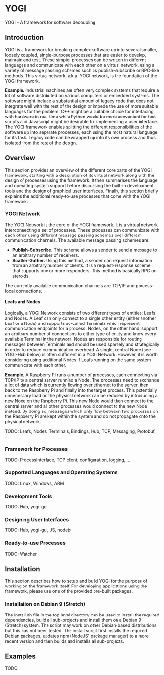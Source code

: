 # YOGI

YOGI - A framework for software decoupling

## Introduction

YOGI is a framework for breaking complex software up into several smaller,
loosely coupled, single-purpose processes that are easier to develop, maintain
and test. These simpler processes can be written in different languages and
communicate with each other on a virtual network, using a variety of message
passing schemes such as publish-subscribe or RPC-like methods. This virtual
network, a.k.a. YOGI network, is the foundation of the YOGI framework.

**Example.** Industrial machines are often very complex systems that require a
lot of software distributed on various computers or embedded systems. The
software might include a substantial amount of legacy code that does not
integrate well with the rest of the design or impede the use of more suitable
languages for the problem. C++ might be a suitable choice for interfacing with
hardware in real-time while Python would be more convenient for test scripts
and Javascript might be desirable for implementing a user interface. The YOGI
framework enables splitting the different responsibilities of the software up
into separate processes, each using the most natural language for its task.
Legacy code can be wrapped up into its own process and thus isolated from the
rest of the design.

## Overview

This section provides an overview of the different core parts of the YOGI
framework, starting with a description of its virtual network along with the
design of processes using the framework. It then summarises the language and
operating system support before discussing the built-in development tools and
the design of graphical user interfaces. Finally, this section briefly explains
the additional ready-to-use processes that come with the YOGI framework.

### YOGI Network

The YOGI Network is the core of the YOGI framework. It is a virtual network
interconnecting a set of processes. These processes can communicate with each
other using different message passing schemes over different communication
channels. The available message passing schemes are:
- **Publish-Subscribe.** This scheme allows a sender to send a message to an
  arbitrary number of receivers.
- **Scatter-Gather.** Using this method, a sender can request information from
  an arbitrary number of clients. It is a request-response scheme that supports
  one or more responders. This method is basically RPC on steroids.

The currently available communication channels are TCP/IP and process-local
connections.

#### Leafs and Nodes
Logically, a YOGI Network consists of two different types of entities: Leafs
and Nodes. A Leaf can only connect to a single other entity (either another Leaf
or a Node) and supports so-called Terminals which represent communication
endpoints for a process. Nodes, on the other hand, support an arbitrary number
of connections to either type of entity and know every available Terminal in the
network. Nodes are responsible for routing messages between Terminals and should
be used sparsely and strategically in order to reduce communication overhead.
A single, central Node (see YOGI-Hub below) is often sufficient in a YOGI
Network. However, it is worth considering using additional Nodes if Leafs
running on the same system communicate with each other.

**Example.** A Raspberry Pi runs a number of processes, each connecting via
TCP/IP to a central server running a Node. The processes need to exchange a lot
of data which is currently flowing over ethernet to the server, then back to the
Raspberry Pi and finally into the target process. This potentially unnecessary
load on the physical network can be reduced by introducing a new Node on the
Raspberry Pi. This new Node would then connect to the central server and all
other processes would connect to the new Node instead. By doing so, messages
which only flow between two processes on the Raspberry Pi are kept within the
system and do not propagate onto the physical network.

TODO: Leafs, Nodes, Terminals, Bindings, Hub, TCP, Messaging, Protobuf, ...

### Framework for Processes

TODO: ProcessInterface, TCP client, configuration, logging, ...

### Supported Languages and Operating Systems

TODO: Linux, Windows, ARM

### Development Tools

TODO: Hub, yogi-gui

### Designing User Interfaces

TODO: Hub, yogi-gui, JS, nodejs

### Ready-to-use Processes

TODO: Watcher

## Installation

This section describes how to setup and build YOGI for the purpose of working
on the framework itself. For developing applications using the framework, please
use one of the provided pre-built packages.


### Installation on Debian 9 (Stretch)

The install.sh file in the top level directory can be used to install the
required dependencies, build all sub-projects and install them on a Debian 9
(Stretch) system. The script may work on other Debian-based distributions but
this has not been tested. The install script first installs the required
Debian packages, updates npm (NodeJS' package manager) to a more recent version
and then builds and installs all sub-projects.

## Examples

TODO

